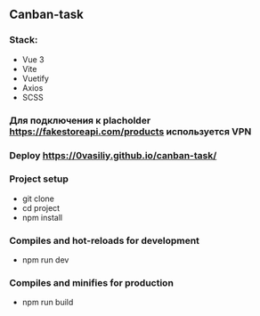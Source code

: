 ## Canban-task
### Stack:
- Vue 3
- Vite
- Vuetify
- Axios
- SCSS
### Для подключения к placholder https://fakestoreapi.com/products используется VPN
### Deploy https://0vasiliy.github.io/canban-task/
### Project setup
- git clone 
- cd project
- npm install
### Compiles and hot-reloads for development
- npm run dev
### Compiles and minifies for production
- npm run build
